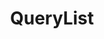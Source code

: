 ---
home: true
title: QueryList
titleTemplate: 优雅的渐进式PHPDOM解析框架
heroImage: /images/code.png
heroText: QueryList
heroAlt: QueryList
tagline: 优雅的渐进式 PHP DOM 解析框架，让DOM解析更简单一点。
actions:
  - text: 🚀入门指南
    link: /querylist3/guide/overview
    type: primary
  - text: 项目地址
    link: https://github.com/jae-jae/querylist
    type: secondary

features:
  - title: ✨ 简洁优雅
    details: 规则驱动的DOM解析器，提供了丰富的基于CSS选择器的页面抽取API。
  - title: 🎉 支持插件
    details: 完全模块化的设计，拥有强大的可扩展性。通过插件可以轻松实现诸如：多线程DOM解析、图片本地化、模拟浏览器行为等强大功能！
  - title: 🎈 使用灵活
    details: 不依赖任何框架和架构，它可以单独使用也可以引入到任意的PHP开发框架中去使用。
---
